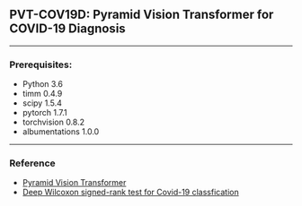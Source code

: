 ## PVT-COV19D: Pyramid Vision Transformer for COVID-19 Diagnosis  



---
### Prerequisites:

- Python 3.6
- timm 0.4.9
- scipy 1.5.4
- pytorch 1.7.1
- torchvision 0.8.2
- albumentations 1.0.0



---
### Reference



* [Pyramid Vision Transformer](https://github.com/whai362/PVT)
* [Deep Wilcoxon signed-rank test for Covid-19 classfication](https://github.com/jesse1029/Deep-Wilcoxon-signed-rank-test-for-Covid-19-classfication)

